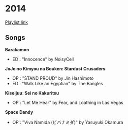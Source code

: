 # 2014

[Playlist link](https://sptfy.com/174O)

## Songs

**Barakamon**
* ED : "Innocence" by NoisyCell

**JoJo no Kimyou na Bouken: Stardust Crusaders**
* OP : "STAND PROUD" by Jin Hashimoto
* ED : "Walk Like an Egyptian" by The Bangles

**Kiseijuu: Sei no Kakuritsu**
* OP : "Let Me Hear" by Fear, and Loathing in Las Vegas

**Space Dandy**
* OP : "Viva Namida (ビバナミダ)" by Yasuyuki Okamura